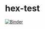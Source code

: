 # hex-test
[![Binder](https://mybinder.org/badge_logo.svg)](https://mybinder.org/v2/gh/olofficial/hex-test/main?labpath=honeycomb.ipynb)
